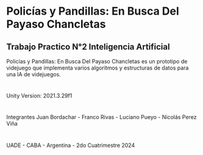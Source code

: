 # Policías y Pandillas: En Busca Del Payaso Chancletas 
## Trabajo Practico N°2 Inteligencia Artificial

Policías y Pandillas: En Busca Del Payaso Chancletas es un prototipo de videjuego que implementa varios algoritmos y estructuras de datos para una IA de videjuegos.

#

Unity
Version: 2021.3.29f1

#

Integrantes
Juan Bordachar - Franco Rivas - Luciano Pueyo - Nicolás Perez Viña

#

UADE - CABA - Argentina - 2do Cuatrimestre 2024
